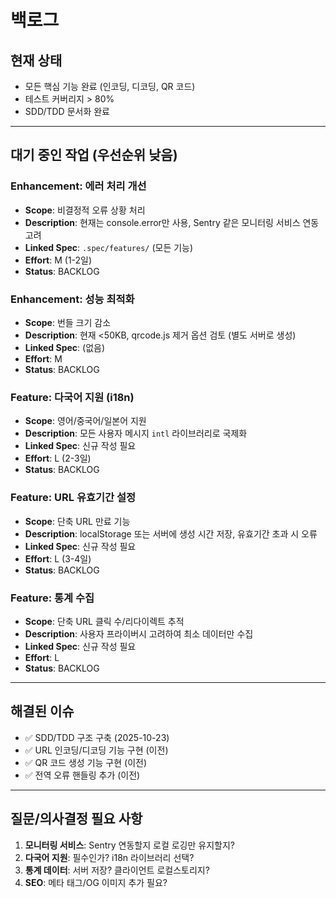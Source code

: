 # 백로그

## 현재 상태
- 모든 핵심 기능 완료 (인코딩, 디코딩, QR 코드)
- 테스트 커버리지 > 80%
- SDD/TDD 문서화 완료

---

## 대기 중인 작업 (우선순위 낮음)

### Enhancement: 에러 처리 개선
- **Scope**: 비결정적 오류 상황 처리
- **Description**: 현재는 console.error만 사용, Sentry 같은 모니터링 서비스 연동 고려
- **Linked Spec**: `.spec/features/` (모든 기능)
- **Effort**: M (1-2일)
- **Status**: BACKLOG

### Enhancement: 성능 최적화
- **Scope**: 번들 크기 감소
- **Description**: 현재 <50KB, qrcode.js 제거 옵션 검토 (별도 서버로 생성)
- **Linked Spec**: (없음)
- **Effort**: M
- **Status**: BACKLOG

### Feature: 다국어 지원 (i18n)
- **Scope**: 영어/중국어/일본어 지원
- **Description**: 모든 사용자 메시지 `intl` 라이브러리로 국제화
- **Linked Spec**: 신규 작성 필요
- **Effort**: L (2-3일)
- **Status**: BACKLOG

### Feature: URL 유효기간 설정
- **Scope**: 단축 URL 만료 기능
- **Description**: localStorage 또는 서버에 생성 시간 저장, 유효기간 초과 시 오류
- **Linked Spec**: 신규 작성 필요
- **Effort**: L (3-4일)
- **Status**: BACKLOG

### Feature: 통계 수집
- **Scope**: 단축 URL 클릭 수/리다이렉트 추적
- **Description**: 사용자 프라이버시 고려하여 최소 데이터만 수집
- **Linked Spec**: 신규 작성 필요
- **Effort**: L
- **Status**: BACKLOG

---

## 해결된 이슈

- ✅ SDD/TDD 구조 구축 (2025-10-23)
- ✅ URL 인코딩/디코딩 기능 구현 (이전)
- ✅ QR 코드 생성 기능 구현 (이전)
- ✅ 전역 오류 핸들링 추가 (이전)

---

## 질문/의사결정 필요 사항

1. **모니터링 서비스**: Sentry 연동할지 로컬 로깅만 유지할지?
2. **다국어 지원**: 필수인가? i18n 라이브러리 선택?
3. **통계 데이터**: 서버 저장? 클라이언트 로컬스토리지?
4. **SEO**: 메타 태그/OG 이미지 추가 필요?
